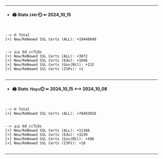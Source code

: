 

---
- #### 🖨️ **Stats** `24Hr`⏲️ ➼ 2024_10_15
```console


--> 🌐 Total
[+] New/ReNewed SSL Certs (ALL): +19448840


--> 🇧🇩 bd_ccTLDs
[+] New/ReNewed SSL Certs (ALL): +3072
[+] New/ReNewed SSL Certs (Edu): +1046
[+] New/ReNewed SSL Certs (Gov|Mil): +132
[+] New/ReNewed SSL Certs (ISPs): +1


```

---
- #### 🖨️ **Stats** `7Days`⏲️ ➼ 2024_10_15 <--> 2024_10_08
```console


--> 🌐 Total
[+] New/ReNewed SSL Certs (ALL): +78493016


--> 🇧🇩 bd_ccTLDs
[+] New/ReNewed SSL Certs (ALL): +11166
[+] New/ReNewed SSL Certs (Edu): +3239
[+] New/ReNewed SSL Certs (Gov|Mil): +496
[+] New/ReNewed SSL Certs (ISPs): +18


```

---

